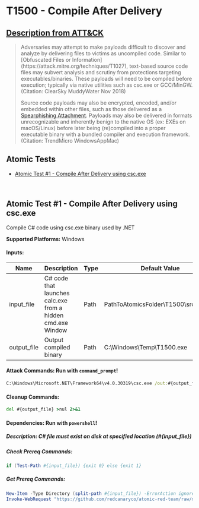 # T1500 - Compile After Delivery
## [Description from ATT&CK](https://attack.mitre.org/wiki/Technique/T1500)
<blockquote>Adversaries may attempt to make payloads difficult to discover and analyze by delivering files to victims as uncompiled code. Similar to [Obfuscated Files or Information](https://attack.mitre.org/techniques/T1027), text-based source code files may subvert analysis and scrutiny from protections targeting executables/binaries. These payloads will need to be compiled before execution; typically via native utilities such as csc.exe or GCC/MinGW.(Citation: ClearSky MuddyWater Nov 2018)

Source code payloads may also be encrypted, encoded, and/or embedded within other files, such as those delivered as a [Spearphishing Attachment](https://attack.mitre.org/techniques/T1193). Payloads may also be delivered in formats unrecognizable and inherently benign to the native OS (ex: EXEs on macOS/Linux) before later being (re)compiled into a proper executable binary with a bundled compiler and execution framework.(Citation: TrendMicro WindowsAppMac)
</blockquote>

## Atomic Tests

- [Atomic Test #1 - Compile After Delivery using csc.exe](#atomic-test-1---compile-after-delivery-using-cscexe)


<br/>

## Atomic Test #1 - Compile After Delivery using csc.exe
Compile C# code using csc.exe binary used by .NET 

**Supported Platforms:** Windows




#### Inputs:
| Name | Description | Type | Default Value | 
|------|-------------|------|---------------|
| input_file | C# code that launches calc.exe from a hidden cmd.exe Window | Path | PathToAtomicsFolder&#92;T1500&#92;src&#92;calc.cs|
| output_file | Output compiled binary | Path | C:&#92;Windows&#92;Temp&#92;T1500.exe|


#### Attack Commands: Run with `command_prompt`! 


```cmd
C:\Windows\Microsoft.NET\Framework64\v4.0.30319\csc.exe /out:#{output_file} #{input_file}
```

#### Cleanup Commands:
```cmd
del #{output_file} >nul 2>&1
```



#### Dependencies:  Run with `powershell`!
##### Description: C# file must exist on disk at specified location (#{input_file})
##### Check Prereq Commands:
```powershell
if (Test-Path #{input_file}) {exit 0} else {exit 1} 
```
##### Get Prereq Commands:
```powershell
New-Item -Type Directory (split-path #{input_file}) -ErrorAction ignore | Out-Null
Invoke-WebRequest "https://github.com/redcanaryco/atomic-red-team/raw/master/atomics/T1500/src/calc.cs" -OutFile "#{input_file}"
```




<br/>
